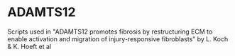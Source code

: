 # ADAMTS12
Scripts used in "ADAMTS12 promotes fibrosis by restructuring ECM to enable activation and migration of injury-responsive fibroblasts" by L. Koch &amp; K. Hoeft et al

